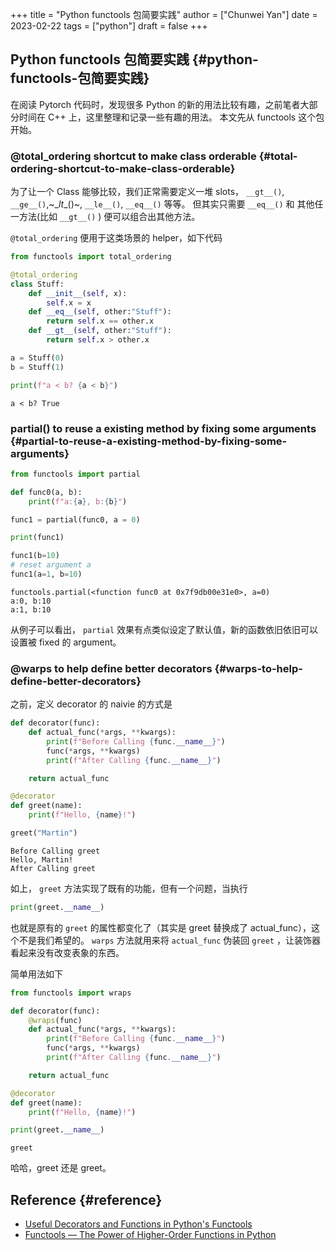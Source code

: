 +++
title = "Python functools 包简要实践"
author = ["Chunwei Yan"]
date = 2023-02-22
tags = ["python"]
draft = false
+++

## Python functools 包简要实践 {#python-functools-包简要实践}

在阅读 Pytorch 代码时，发现很多 Python 的新的用法比较有趣，之前笔者大部分时间在 C++ 上，这里整理和记录一些有趣的用法。
本文先从 functools 这个包开始。


### @total_ordering shortcut to make class orderable {#total-ordering-shortcut-to-make-class-orderable}

为了让一个 Class 能够比较，我们正常需要定义一堆 slots， `__gt__()`, `__ge__()`,~\__lt__()~, `__le__()`, `__eq__()` 等等。
但其实只需要 `__eq__()` 和 其他任一方法(比如 `__gt__()` ) 便可以组合出其他方法。

`@total_ordering` 便用于这类场景的 helper，如下代码

```python
from functools import total_ordering

@total_ordering
class Stuff:
    def __init__(self, x):
        self.x = x
    def __eq__(self, other:"Stuff"):
        return self.x == other.x
    def __gt__(self, other:"Stuff"):
        return self.x > other.x

a = Stuff(0)
b = Stuff(1)

print(f"a < b? {a < b}")
```

```text
a < b? True
```


### partial() to reuse a existing method by fixing some arguments {#partial-to-reuse-a-existing-method-by-fixing-some-arguments}

```python
from functools import partial

def func0(a, b):
    print(f"a:{a}, b:{b}")

func1 = partial(func0, a = 0)

print(func1)

func1(b=10)
# reset argument a
func1(a=1, b=10)
```

```text
functools.partial(<function func0 at 0x7f9db00e31e0>, a=0)
a:0, b:10
a:1, b:10
```

从例子可以看出， `partial` 效果有点类似设定了默认值，新的函数依旧依旧可以设置被 fixed 的 argument。


### @warps to help define better decorators {#warps-to-help-define-better-decorators}

之前，定义 decorator 的 naivie 的方式是

```python
def decorator(func):
    def actual_func(*args, **kwargs):
        print(f"Before Calling {func.__name__}")
        func(*args, **kwargs)
        print(f"After Calling {func.__name__}")

    return actual_func

@decorator
def greet(name):
    print(f"Hello, {name}!")

greet("Martin")
```

```text
Before Calling greet
Hello, Martin!
After Calling greet
```

如上， `greet` 方法实现了既有的功能，但有一个问题，当执行

```python
print(greet.__name__)
```

也就是原有的 `greet` 的属性都变化了（其实是 greet 替换成了 actual_func），这个不是我们希望的。
`warps` 方法就用来将 `actual_func` 伪装回 `greet` ，让装饰器看起来没有改变表象的东西。

简单用法如下

```python
from functools import wraps

def decorator(func):
    @wraps(func)
    def actual_func(*args, **kwargs):
        print(f"Before Calling {func.__name__}")
        func(*args, **kwargs)
        print(f"After Calling {func.__name__}")

    return actual_func

@decorator
def greet(name):
    print(f"Hello, {name}!")

print(greet.__name__)
```

```text
greet
```

哈哈，greet 还是 greet。


## Reference {#reference}

-   [Useful Decorators and Functions in Python's Functools](https://dzone.com/articles/functools-useful-decorators-amp-functions-1)
-   [Functools — The Power of Higher-Order Functions in Python](https://towardsdatascience.com/functools-the-power-of-higher-order-functions-in-python-8e6e61c6e4e4)
